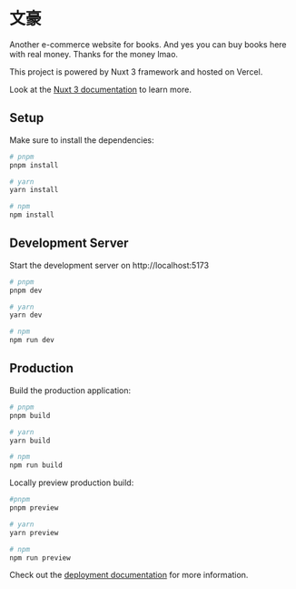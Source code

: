 # 文豪

Another e-commerce website for books. And yes you can buy books here with real money. Thanks for the money lmao.

This project is powered by Nuxt 3 framework and hosted on Vercel.

Look at the [Nuxt 3 documentation](https://nuxt.com/docs/getting-started/introduction) to learn more.

## Setup

Make sure to install the dependencies:

```bash
# pnpm
pnpm install

# yarn
yarn install

# npm
npm install
```

## Development Server

Start the development server on http://localhost:5173

```bash
# pnpm
pnpm dev

# yarn
yarn dev

# npm
npm run dev
```

## Production
Build the production application:

```bash
# pnpm
pnpm build

# yarn
yarn build

# npm
npm run build
```

Locally preview production build:

```bash
#pnpm
pnpm preview

# yarn
yarn preview

# npm
npm run preview
```

Check out the [deployment documentation](https://nuxt.com/docs/getting-started/deployment) for more information.
